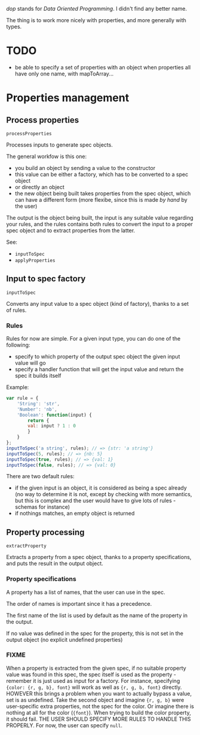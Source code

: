 _dop_ stands for _Data Oriented Programming_. I didn't find any better name.

The thing is to work more nicely with properties, and more generally with types.

# TODO

* be able to specify a set of properties with an object when properties all have only one name, with mapToArray...

# Properties management

## Process properties

`processProperties`

Processes inputs to generate spec objects.

The general workfow is this one:

- you build an object by sending a value to the constructor
- this value can be either a factory, which has to be converted to a spec object
- or directly an object
- the new object being built takes properties from the spec object, which can have a different form (more flexibe, since this is made _by hand_ by the user)

The output is the object being built, the input is any suitable value regarding your rules, and the rules contains both rules to convert the input to a proper spec object and to extract properties from the latter.

See:

* `inputToSpec`
* `applyProperties`

## Input to spec factory

`inputToSpec`

Converts any input value to a spec object (kind of factory), thanks to a set of rules.

### Rules

Rules for now are simple. For a given input type, you can do one of the following:

- specify to which property of the output spec object the given input value will go
- specify a handler function that will get the input value and return the spec it builds itself

Example:

```javascript
var rule = {
	'String': 'str',
	'Number': 'nb',
	'Boolean': function(input) {
		return {
		val: input ? 1 : 0
		}
	}
};
inputToSpec('a string', rules); // => {str: 'a string'}
inputToSpec(5, rules); // => {nb: 5}
inputToSpec(true, rules); // => {val: 1}
inputToSpec(false, rules); // => {val: 0}
```

There are two default rules:

- if the given input is an object, it is considered as being a spec already (no way to determine it is not, except by checking with more semantics, but this is complex and the user would have to give lots of rules - schemas for instance)
- if nothings matches, an empty object is returned

## Property processing

`extractProperty`

Extracts a property from a spec object, thanks to a property specifications, and puts the result in the output object.

### Property specifications

A property has a list of names, that the user can use in the spec.

The order of names is important since it has a precedence.

The first name of the list is used by default as the name of the property in the output.

If no value was defined in the spec for the property, this is not set in the output object (no explicit undefined properties)

### FIXME

When a property is extracted from the given spec, if no suitable property value was found in this spec, the spec itself is used as the property - remember it is just used as input for a factory. For instance, specifying `{color: {r, g, b}, font}` will work as well as `{r, g, b, font}` directly. HOWEVER this brings a problem when you want to actually bypass a value, set is as undefined. Take the second object and imagine `{r, g, b}` were user-specific extra properties, not the spec for the color. Or imagine there is nothing at all for the color (`{font}`). When trying to build the color property, it should fail. THE USER SHOULD SPECIFY MORE RULES TO HANDLE THIS PROPERLY. For now, the user can specify `null`.
